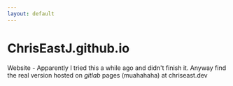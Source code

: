 ```yaml
---
layout: default
---
```

# ChrisEastJ.github.io
Website -
Apparently I tried this a while ago and didn't finish it. Anyway find the real version hosted on *gitlab* pages (muahahaha) at chriseast.dev
